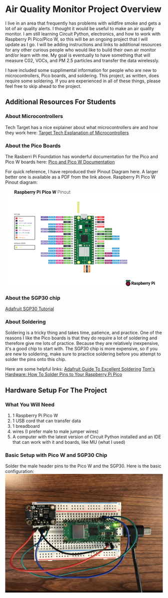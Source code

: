 # Air Quality Monitor Project Overview

I live in an area that frequently has problems with wildfire smoke and gets a lot of air quality alerts.  I thought it would be useful to make an air quality monitor.
I am still learning Circuit Python, electronics, and how to work with Raspberry Pi Pico/Pico W, so this will be an ongoing project that I will update as I go.  I will be adding instructions
and links to additional resources for any other curious people who would like to build their own air monitor and/or learn with me.
My goal is eventually to have something that will measure C02, VOCs, and PM 2.5 particles and transfer the data wirelessly.

I have included some supplimental information for people who are new to microcontrollers, Pico boards, and soldering.  This project, as written, does require some soldering.  If you are experienced in all of these things, please feel free to skip ahead to the project.

## Additional Resources For Students
### About Microcontrollers
Tech Target has a nice explainer about what microcontrollers are and how they work here:
[Target Tech Explanation of Microcontrollers](https://www.techtarget.com/iotagenda/definition/microcontroller)  

### About the Pico Boards
The Rasberri Pi Foundation has wonderful documentation for the Pico and Pico W boards here:
[Pico and Pico W Documentation](https://www.raspberrypi.com/documentation/microcontrollers/raspberry-pi-pico.html)  
  
For quick reference, I have reproduced their Pinout Diagram here.  A larger better one is available as a PDF from the link above.
Raspberry Pi Pico W Pinout diagram:  

![Pico W Pinout](https://github.com/MShankBeebe/Air-Quality-Monitor-Project/blob/main/images/PicoWPinouts.png)

### About the SGP30 chip
[Adafruit SGP30 Tutorial](https://learn.adafruit.com/adafruit-sgp30-gas-tvoc-eco2-mox-sensor/)

### About Soldering
Soldering is a tricky thing and takes time, patience, and practice.  One of the reasons I like the Pico boards is that they do require a lot of soldering and therefore give me lots of practice.  Because they are relatively inexpensive, it's a good chip to start with.  The SGP30 chip is more expensive, so if you are new to soldering, make sure to practice soldering before you attempt to solder the pins onto this chip.

Here are some helpful links:
[Adafruit Guide To Excellent Soldering](https://www.techtarget.com/iotagenda/definition/microcontroller)
[Tom's Hardware: How To Solder Pins to Your Raspberry Pi Pico](https://www.tomshardware.com/how-to/solder-pins-raspberry-pi-pico#:~:text=Bring%20the%20tip%20of%20the,on%20the%20sponge%20%2F%20brass%20cleaner.)

## Hardware Setup For The Project
### What You Will Need
1.  1 Raspberry Pi Pico W
2.  1 USB cord that can transfer data
3.  1 breadboard
4.  wires (I prefer male to male jumper wires)
5.  A computer with the latest version of Circuit Python installed and an IDE that can work with it and boards, like MU (what I used)

### Basic Setup with Pico W and SGP30 Chip
Solder the male header pins to the Pico W and the SGP30.  Here is the basic configuration:
![Basic Configuration](https://github.com/MShankBeebe/Air-Quality-Monitor-Project/blob/main/images/Monitor1.jpg)

